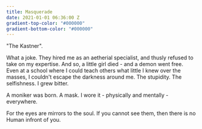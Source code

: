 ```yaml
---
title: Masquerade
date: 2021-01-01 06:36:00 Z
gradient-top-color: "#000000"
gradient-bottom-color: "#000000"
---
```


"The Kastner". 

What a joke.  They hired me as an aetherial specialist, and thusly refused to take on my expertise.  And so, a little girl died - and a demon went free.   Even at a school where I could teach others what little I knew over the masses, I couldn't escape the darkness around me. The stupidity. The selfishness. I grew bitter. 

A moniker was born. A mask. I wore it - physically and mentally - everywhere. 

For the eyes are mirrors to the soul. If you cannot see them, then there is no Human infront of you.